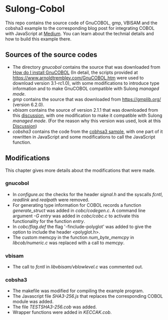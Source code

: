 # Sulong-Cobol
This repo contains the source code of GnuCOBOL, gmp, VBISAM and the cobsha3 example to the corresponding blog post for integrating COBOL with JavaScript at [Medium](https://medium.com/@c.schobesberger_75570/c2d1ffe00678). You can learn about the technial details and how to build this example there. 

## Sources of the source codes
* The directory *gnucobol* contains the source that was downloaded from [How do I install GnuCOBOL](https://gnucobol.sourceforge.io/faq/index.html#how-do-i-install-gnucobol) (In detail, the scripts provided at https://www.arnoldtrembley.com/GnuCOBOL.htm were used to download version 3.1-rc1.0), with some modifications to introduce type information and to make GnuCOBOL compatible with Sulong _managed mode_.  
* *gmp* contains the source that was downloaded from https://gmplib.org/ (version 6.2.0).
* *vbisam* contains the source of version 2.1.1 that was downloaded from this [discussion](https://sourceforge.net/p/gnucobol/discussion/help/thread/8910169768/?limit=25#423a), with one modification to make it compatible with Sulong _managed mode_. (For the reason why this version was used, look at this [Discussion](https://sourceforge.net/p/vbisam/discussion/330149/thread/44f462b31d))
* *cobsha3* contains the code from the [cobhsa3 sample](https://sourceforge.net/p/gnucobol/contrib/HEAD/tree/trunk/samples/cobsha3/), with one part of it rewritten in JavaScript and some modifications to call the JavaScript function.

## Modifications
This chapter gives more details about the modifications that were made.
### gnucobol
* In *configure.ac* the checks for the header *signal.h* and the syscalls *fcntl*, *readlink* and *realpath* were removed.
* For generating type information for COBOL records a function *generate_struct* was added in *cobc/codegen.c*. A command line argument *-G entry* was added in *cobc/cobc.c* to activate this functionality for the function *entry*. 
* In *cobc/flag.def* the flag '-finclude-polyglot' was added to give the option to include the header <polyglot.h>.
* The custom memcpy in the function *num_byte_memcpy* in *libcob/numeric.c* was replaced with a call to *memcpy*.

### vbisam
* The call to *fcntl* in *libvbisam/vblowlevel.c* was commented out.

### cobsha3
* The makefile was modified for compiling the example program.
* The Javascript file *SHA3-256.js* that replaces the corresponding COBOL module was added.
* The file *TESTSHA3-256.cob* was added.
* Wrapper functions were added in *KECCAK.cob*.
